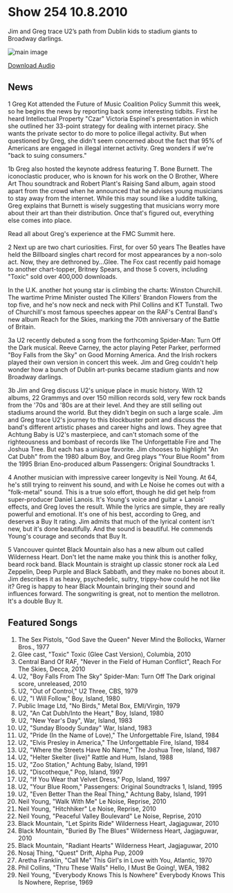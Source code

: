 # Show 254 10.8.2010
Jim and Greg trace U2’s path from Dublin kids to stadium giants to Broadway darlings.

![main image](http://www.soundopinions.org/images/2010/u2.jpg)

[Download Audio](http://audio.soundopinions.org/streams/2010/10/so_20101008.m3u)

## News
1 Greg Kot attended the Future of Music Coalition Policy Summit this week, so he begins the news by reporting back some interesting tidbits. First he heard Intellectual Property "Czar" Victoria Espinel's presentation in which she outlined her 33-point strategy for dealing with internet piracy. She wants the private sector to do more to police illegal activity. But when questioned by Greg, she didn't seem concerned about the fact that 95% of Americans are engaged in illegal internet activity. Greg wonders if we're "back to suing consumers."

1b Greg also hosted the keynote address featuring T. Bone Burnett. The iconoclastic producer, who is known for his work on the O Brother, Where Art Thou soundtrack and Robert Plant's Raising Sand album, again stood apart from the crowd when he announced that he advises young musicians to stay away from the internet. While this may sound like a luddite talking, Greg explains that Burnett is wisely suggesting that musicians worry more about their art than their distribution. Once that's figured out, everything else comes into place.

Read all about Greg's experience at the FMC Summit here.

2 Next up are two chart curiosities. First, for over 50 years The Beatles have held the Billboard singles chart record for most appearances by a non-solo act. Now, they are dethroned by...Glee. The Fox cast recently paid homage to another chart-topper, Britney Spears, and those 5 covers, including "Toxic" sold over 400,000 downloads.

In the U.K. another hot young star is climbing the charts: Winston Churchill. The wartime Prime Minister ousted The Killers' Brandon Flowers from the top five, and he's now neck and neck with Phil Collins and KT Tunstall. Two of Churchill's most famous speeches appear on the RAF's Central Band's new album Reach for the Skies, marking the 70th anniversary of the Battle of Britain.

3a U2 recently debuted a song from the forthcoming Spider-Man: Turn Off the Dark musical. Reeve Carney, the actor playing Peter Parker, performed "Boy Falls from the Sky" on Good Morning America. And the Irish rockers played their own version in concert this week. Jim and Greg couldn't help wonder how a bunch of Dublin art-punks became stadium giants and now Broadway darlings.

3b Jim and Greg discuss U2's unique place in music history. With 12 albums, 22 Grammys and over 150 million records sold, very few rock bands from the '70s and '80s are at their level. And they are still selling out stadiums around the world. But they didn't begin on such a large scale. Jim and Greg trace U2's journey to this blockbuster point and discuss the band's different artistic phases and career highs and lows. They agree that Achtung Baby is U2's masterpiece, and can't stomach some of the righteousness and bombast of records like The Unforgettable Fire and The Joshua Tree. But each has a unique favorite. Jim chooses to highlight "An Cat Dubh" from the 1980 album Boy, and Greg plays "Your Blue Room" from the 1995 Brian Eno-produced album Passengers: Original Soundtracks 1.

4 Another musician with impressive career longevity is Neil Young. At 64, he's still trying to reinvent his sound, and with Le Noise he comes out with a "folk-metal" sound. This is a true solo effort, though he did get help from super-producer Daniel Lanois. It's Young's voice and guitar + Lanois' effects, and Greg loves the result. While the lyrics are simple, they are really powerful and emotional. It's one of his best, according to Greg, and deserves a Buy It rating. Jim admits that much of the lyrical content isn't new, but it's done beautifully. And the sound is beautiful. He commends Young's courage and seconds that Buy It.

5 Vancouver quintet Black Mountain also has a new album out called Wilderness Heart. Don't let the name make you think this is another folky, beard rock band. Black Mountain is straight up classic stoner rock ala Led Zeppelin, Deep Purple and Black Sabbath, and they make no bones about it. Jim describes it as heavy, psychedelic, sultry, trippy-how could he not like it? Greg is happy to hear Black Mountain bringing their sound and influences forward. The songwriting is great, not to mention the mellotron. It's a double Buy It. 

## Featured Songs
1. The Sex Pistols, "God Save the Queen" Never Mind the Bollocks, Warner Bros., 1977
2. Glee cast, "Toxic" Toxic (Glee Cast Version), Columbia, 2010
3. Central Band Of RAF, "Never in the Field of Human Conflict", Reach For The Skies, Decca, 2010
4. U2, "Boy Falls From The Sky" Spider-Man: Turn Off The Dark original score, unreleased, 2010
5. U2, "Out of Control," U2 Three, CBS, 1979
6. U2, "I Will Follow," Boy, Island, 1980
7. Public Image Ltd, "No Birds," Metal Box, EMI/Virgin, 1979
8. U2, "An Cat Dubh/Into the Heart," Boy, Island, 1980
9. U2, "New Year's Day", War, Island, 1983
10. U2, "Sunday Bloody Sunday" War, Island, 1983
11. U2, "Pride (In the Name of Love)," The Unforgettable Fire, Island, 1984
12. U2, "Elvis Presley in America," The Unforgettable Fire, Island, 1984
13. U2, "Where the Streets Have No Name," The Joshua Tree, Island, 1987
14. U2, "Helter Skelter (live)" Rattle and Hum, Island, 1988
15. U2, "Zoo Station," Achtung Baby, Island, 1991
16. U2, "Discotheque," Pop, Island, 1997
17. U2, "If You Wear that Velvet Dress," Pop, Island, 1997
18. U2, "Your Blue Room," Passengers: Original Soundtracks 1, Island, 1995
19. U2, "Even Better Than the Real Thing," Achtung Baby, Island, 1991
20. Neil Young, "Walk With Me" Le Noise, Reprise, 2010
21. Neil Young, "Hitchhiker" Le Noise, Reprise, 2010
22. Neil Young, "Peaceful Valley Boulevard" Le Noise, Reprise, 2010
23. Black Mountain, "Let Spirits Ride" Wilderness Heart, Jagjaguwar, 2010
24. Black Mountain, "Buried By The Blues" Wilderness Heart, Jagjaguwar, 2010
25. Black Mountain, "Radiant Hearts" Wilderness Heart, Jagjaguwar, 2010
26. Nosaj Thing, "Quest" Drift, Alpha Pup, 2009
27. Aretha Franklin, "Call Me" This Girl's in Love with You, Atlantic, 1970
28. Phil Collins, "Thru These Walls" Hello, I Must Be Going!, WEA, 1982
29. Neil Young, "Everybody Knows This Is Nowhere" Everybody Knows This Is Nowhere, Reprise, 1969
